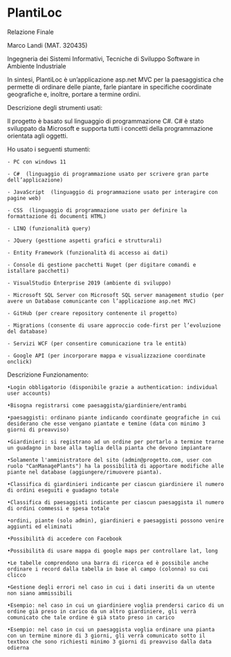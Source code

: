 # PlantiLoc

Relazione Finale

Marco Landi (MAT. 320435)

Ingegneria dei Sistemi Informativi, Tecniche di Sviluppo Software in Ambiente Industriale


In sintesi, PlantiLoc è un’applicazione asp.net MVC per la paesaggistica che permette di ordinare delle piante, farle piantare in specifiche coordinate geografiche e, inoltre, portare a termine ordini.

Descrizione degli strumenti usati:

Il progetto è basato sul linguaggio di programmazione C#. C# è stato sviluppato da Microsoft e supporta tutti i concetti della programmazione orientata agli oggetti.

Ho usato i seguenti stumenti:

	- PC con windows 11
	
	- C#  (linguaggio di programmazione usato per scrivere gran parte dell’applicazione)
	
	- JavaScript  (linguaggio di programmazione usato per interagire con pagine web)
	
	- CSS  (linguaggio di programmazione usato per definire la formattazione di documenti HTML)
	
	- LINQ (funzionalità query)
	
	- JQuery (gesttione aspetti grafici e strutturali)
	
	- Entity Framework (funzionalità di accesso ai dati)
	
	- Console di gestione pacchetti Nuget (per digitare comandi e istallare pacchetti)
	
	- VisualStudio Enterprise 2019 (ambiente di sviluppo)
	
	- Microsoft SQL Server con Microsoft SQL server management studio (per avere un Database comunicante con l’applicazione asp.net MVC)
	
	- GitHub (per creare repository contenente il progetto)
	
	- Migrations (consente di usare approccio code-first per l’evoluzione del database)
	
	- Servizi WCF (per consentire comunicazione tra le entità)
	
	- Google API (per incorporare mappa e visualizzazione coordinate onclick)





Descrizione Funzionamento: 

	•Login obbligatorio (disponibile grazie a authentication: individual user accounts)

	•Bisogna registrarsi come paesaggista/giardiniere/entrambi
	
	•paesaggisti: ordinano piante indicando coordinate geografiche in cui desiderano che esse vengano piantate e temine (data con minimo 3 giorni di preavviso)
	
	•Giardinieri: si registrano ad un ordine per portarlo a termine trarne un guadagno in base alla taglia della pianta che devono impiantare
	
	•Solamente l'amministratore del sito (admin@progetto.com, user con ruolo "CanManagePlants") ha la possibilità di apportare modifiche alle piante nel database (aggiungere/rimuovere pianta).
	
	•Classifica di giardinieri indicante per ciascun giardiniere il numero di ordini eseguiti e guadagno totale
	
	•Classifica di paesaggisti indicante per ciascun paesaggista il numero di ordini commessi e spesa totale
	
	•ordini, piante (solo admin), giardinieri e paesaggisti possono venire aggiunti ed eliminati
	
	•Possibilità di accedere con Facebook
	
	•Possibilità di usare mappa di google maps per controllare lat, long
	
	•Le tabelle comprendono una barra di ricerca ed è possibile anche ordinare i record dalla tabella in base al campo (colonna) su cui clicco
	
	•Gestione degli errori nel caso in cui i dati inseriti da un utente non siano ammissibili
	
	•Esempio: nel caso in cui un giardiniere voglia prendersi carico di un ordine già preso in carico da un altro giardiniere, gli verrà comunicato che tale ordine è già stato preso in carico
	
	•Esempio: nel caso in cui un paesaggista voglia ordinare una pianta con un termine minore di 3 giorni, gli verrà comunicato sotto il textbox che sono richiesti minimo 3 giorni di preavviso dalla data odierna
